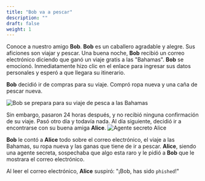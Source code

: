```yaml
---
title: "Bob va a pescar"
description: ""
draft: false
weight: 1
---
```


Conoce a nuestro amigo **Bob**. **Bob** es un caballero agradable y alegre. Sus aficiones son viajar y pescar. Una buena noche, **Bob** recibió un correo electrónico diciendo que ganó un viaje gratis a las "Bahamas". **Bob** se emocionó. Inmediatamente hizo clic en el enlace para ingresar sus datos personales y esperó a que llegara su itinerario.

**Bob** decidió ir de compras para su viaje. Compró ropa nueva y una caña de pescar nueva.

![Bob se prepara para su viaje de pesca a las Bahamas](../media/nuvi_phish_reduced.png?height=250px)

Sin embargo, pasaron 24 horas después, y no recibió ninguna confirmación de su viaje. Pasó otro día y todavía nada. Al día siguiente, decidió ir a encontrarse con su buena amiga **Alice**.
![Agente secreto Alice](../media/Alice_reduced.png?height=250px)

**Bob** le contó a **Alice** todo sobre el correo electrónico, el viaje a las Bahamas, su ropa nueva y las ganas que tiene de ir a pescar. **Alice**, siendo una agente secreta, sospechaba que algo esta raro y le pidió a **Bob** que le mostrara el correo electrónico.

Al leer el correo electrónico, **Alice** suspiró: "¡Bob, has sido `phished`!"

